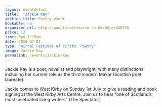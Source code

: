 ```yaml
---
layout: eventdetail
title:  "Jackie Kay"
section_title: Poetry event
bookable: no
organiser_url: http://www.ticketsource.co.uk/date/440736
price: 12
time: 6pm-7:15pm
date: 2018-07-01
type: "Wirral Festival of Firsts: Poetry"
image: Jackie-Kay
permalink: /events/Jackie-Kay
---
```


Jackie Kay is a poet, novelist and playwright, with many distinctions including her current role as the third modern Makar (Scottish poet laureate).

Jackie comes to West Kirby on Sunday 1st July to give a reading and book signing at the West Kirby Arts Centre. Join us to hear “one of Scotland’s most celebrated living writers” (The Spectator)

